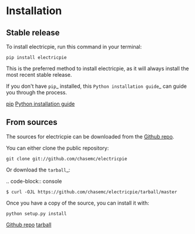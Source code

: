 # Installation


## Stable release

To install electricpie, run this command in your terminal:

```{bash}
pip install electricpie
```

This is the preferred method to install electricpie, as it will always install the most recent stable release.

If you don't have `pip`_ installed, this `Python installation guide`_ can guide
you through the process.

[pip](https://pip.pypa.io)
[Python installation guide](http://docs.python-guide.org/en/latest/starting/installation/)


## From sources


The sources for electricpie can be downloaded from the [Github repo](https://github.com/chasemc/electricpie).

You can either clone the public repository:

```{bash}
git clone git://github.com/chasemc/electricpie
```

Or download the `tarball`_:

.. code-block:: console

    $ curl -OJL https://github.com/chasemc/electricpie/tarball/master

Once you have a copy of the source, you can install it with:

```{bash}
python setup.py install
```

[Github repo](https://github.com/chasemc/electricpie)
[tarball](https://github.com/chasemc/electricpie/tarball/master)
